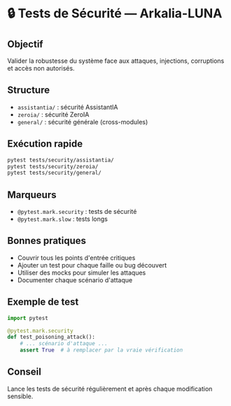 # 🔒 Tests de Sécurité — Arkalia-LUNA

## Objectif
Valider la robustesse du système face aux attaques, injections, corruptions et accès non autorisés.

## Structure
- `assistantia/` : sécurité AssistantIA
- `zeroia/` : sécurité ZeroIA
- `general/` : sécurité générale (cross-modules)

## Exécution rapide
```bash
pytest tests/security/assistantia/
pytest tests/security/zeroia/
pytest tests/security/general/
```

## Marqueurs
- `@pytest.mark.security` : tests de sécurité
- `@pytest.mark.slow` : tests longs

## Bonnes pratiques
- Couvrir tous les points d'entrée critiques
- Ajouter un test pour chaque faille ou bug découvert
- Utiliser des mocks pour simuler les attaques
- Documenter chaque scénario d'attaque

## Exemple de test
```python
import pytest

@pytest.mark.security
def test_poisoning_attack():
    # ... scénario d'attaque ...
    assert True  # à remplacer par la vraie vérification
```

## Conseil
Lance les tests de sécurité régulièrement et après chaque modification sensible.
